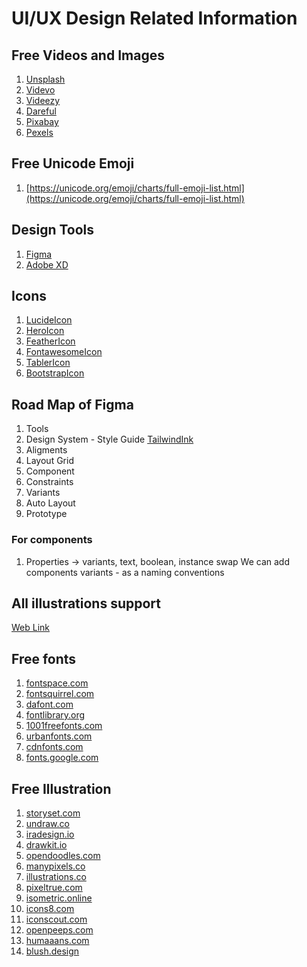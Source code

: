 # UI/UX Design Related Information

## Free Videos and Images
1. [Unsplash](https://unsplash.com/)
2. [Videvo](https://www.videvo.net/)
3. [Videezy](https://www.videezy.com/)
4. [Dareful](https://dareful.com/)
5. [Pixabay](https://pixabay.com/)
6. [Pexels](https://www.pexels.com/)

## Free Unicode Emoji
1. [https://unicode.org/emoji/charts/full-emoji-list.html](https://unicode.org/emoji/charts/full-emoji-list.html)

## Design Tools
1. [Figma](https://www.figma.com/)
2. [Adobe XD](https://www.adobe.com/products/xd.html)

## Icons
1. [LucideIcon](https://lucide.dev/icons/)
2. [HeroIcon](https://heroicons.com/)
3. [FeatherIcon](https://feathericons.com/)
4. [FontawesomeIcon](https://fontawesome.com/icons)
5. [TablerIcon](https://tabler.io/icons)
6. [BootstrapIcon](https://icons.getbootstrap.com/)

## Road Map of Figma
1. Tools
2. Design System - Style Guide [TailwindInk](https://tailwind.ink/)
4. Aligments
5. Layout Grid
6. Component
7. Constraints
8. Variants
9. Auto Layout
10. Prototype

### For components
1. Properties -> variants, text, boolean, instance swap
   We can add components variants - as a naming conventions

## All illustrations support
[Web Link](https://bluevertigo.com.ar/)

## Free fonts
1. [fontspace.com](http://fontspace.com)
2. [fontsquirrel.com](http://fontsquirrel.com)
3. [dafont.com](http://dafont.com)
4. [fontlibrary.org](http://fontlibrary.org)
5. [1001freefonts.com](http://1001freefonts.com)
6. [urbanfonts.com](http://urbanfonts.com)
7. [cdnfonts.com](http://cdnfonts.com)
8. [fonts.google.com](http://fonts.google.com)

## Free Illustration
1. [storyset.com](https://storyset.com)
2. [undraw.co](https://undraw.co/)
3. [iradesign.io](https://iradesign.io/)
4. [drawkit.io](https://drawkit.io/)
5. [opendoodles.com](https://www.opendoodles.com/)
6. [manypixels.co](https://www.manypixels.co/)
7. [illustrations.co](https://illustrations.co/)
8. [pixeltrue.com](https://www.pixeltrue.com/)
9. [isometric.online](https://isometric.online/)
10. [icons8.com](https://icons8.com/)
11. [iconscout.com](https://iconscout.com/)
12. [openpeeps.com](https://www.openpeeps.com/)
13. [humaaans.com](https://www.humaaans.com/)
14. [blush.design](https://blush.design/)
